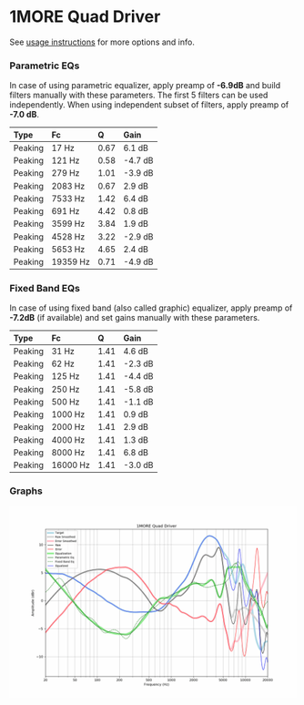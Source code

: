 # 1MORE Quad Driver
See [usage instructions](https://github.com/jaakkopasanen/AutoEq#usage) for more options and info.

### Parametric EQs
In case of using parametric equalizer, apply preamp of **-6.9dB** and build filters manually
with these parameters. The first 5 filters can be used independently.
When using independent subset of filters, apply preamp of **-7.0 dB**.

| Type    | Fc       |    Q | Gain    |
|:--------|:---------|:-----|:--------|
| Peaking | 17 Hz    | 0.67 | 6.1 dB  |
| Peaking | 121 Hz   | 0.58 | -4.7 dB |
| Peaking | 279 Hz   | 1.01 | -3.9 dB |
| Peaking | 2083 Hz  | 0.67 | 2.9 dB  |
| Peaking | 7533 Hz  | 1.42 | 6.4 dB  |
| Peaking | 691 Hz   | 4.42 | 0.8 dB  |
| Peaking | 3599 Hz  | 3.84 | 1.9 dB  |
| Peaking | 4528 Hz  | 3.22 | -2.9 dB |
| Peaking | 5653 Hz  | 4.65 | 2.4 dB  |
| Peaking | 19359 Hz | 0.71 | -4.9 dB |

### Fixed Band EQs
In case of using fixed band (also called graphic) equalizer, apply preamp of **-7.2dB**
(if available) and set gains manually with these parameters.

| Type    | Fc       |    Q | Gain    |
|:--------|:---------|:-----|:--------|
| Peaking | 31 Hz    | 1.41 | 4.6 dB  |
| Peaking | 62 Hz    | 1.41 | -2.3 dB |
| Peaking | 125 Hz   | 1.41 | -4.4 dB |
| Peaking | 250 Hz   | 1.41 | -5.8 dB |
| Peaking | 500 Hz   | 1.41 | -1.1 dB |
| Peaking | 1000 Hz  | 1.41 | 0.9 dB  |
| Peaking | 2000 Hz  | 1.41 | 2.9 dB  |
| Peaking | 4000 Hz  | 1.41 | 1.3 dB  |
| Peaking | 8000 Hz  | 1.41 | 6.8 dB  |
| Peaking | 16000 Hz | 1.41 | -3.0 dB |

### Graphs
![](./1MORE%20Quad%20Driver.png)